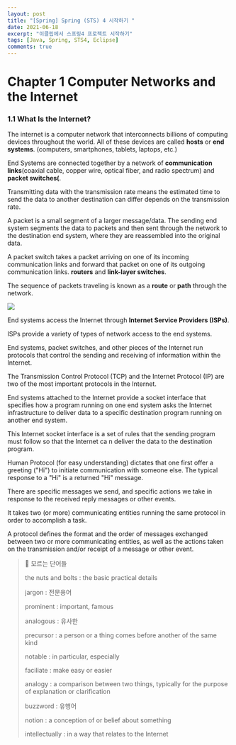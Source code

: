 ```yaml
---
layout: post
title: "[Spring] Spring (STS) 4 시작하기 "
date: 2021-06-18
excerpt: "이클립에서 스프링4 프로젝트 시작하기"
tags: [Java, Spring, STS4, Eclipse]
comments: true
---
```

# Chapter 1 Computer Networks and the Internet

### 1.1 What Is the Internet?

The internet is a computer network that interconnects billions of computing devices throughout the world. All of these devices are called **hosts** or **end systems**. (computers, smartphones, tablets, laptops, etc.) 

End Systems are connected together by a network of **communication links**(coaxial cable, copper wire, optical fiber, and radio spectrum) and **packet switches(**. 

Transmitting data with the transmission rate means the estimated time to send the data to another destination can differ depends on the transmission rate. 

A packet is a small segment of a larger message/data. The sending end system segments the data to packets and then sent through the network to the destination end system, where they are reassembled into the original data. 

A packet switch takes a packet arriving on one of its incoming communication links and forward that packet on one of its outgoing communication links. **routers** and **link-layer switches**. 

The sequence of packets traveling is known as a **route** or **path** through the network. 

<img src ="https://eunmik.github.io/bonita/assets/img/210623-img1.png" />

End systems access the Internet through **Internet Service Providers (ISPs)**.

ISPs provide a variety of types of network access to the end systems. 

End systems, packet switches, and other pieces of the Internet run protocols that control the sending and receiving of information within the Internet. 

The Transmission Control Protocol (TCP) and the Internet Protocol (IP) are two of the most important protocols in the Internet. 

End systems attached to the Internet provide a socket interface that specifies how a program running on one end system asks the Internet infrastructure to deliver data to a specific destination program running on another end system. 

This Internet socket interface is a set of rules that the sending program must follow so that the Internet ca n deliver the data to the destination program. 

Human Protocol (for easy understanding) dictates that one first offer a greeting ("Hi") to initiate communication with someone else. The typical response to a "Hi" is a returned "Hi" message. 

There are specific messages we send, and specific actions we take in response to the received reply messages or other events. 

It takes two (or more) communicating entities running the same protocol in order to accomplish a task. 

A protocol defines the format and the order of messages exchanged between two or more communicating entities, as well as the actions taken on the transmission and/or receipt of a message or other event.

> 📘 모르는 단어들 
>
> the nuts and bolts : the basic practical details 
>
> jargon : 전문용어 
>
> prominent : important, famous
>
> analogous : 유사한 
>
> precursor : a person or a thing comes before another of the same kind
>
> notable : in particular, especially 
>
> faciliate : make easy or easier 
>
> analogy : a comparison between two things, typically for the purpose of explanation or clarification 
>
> buzzword : 유행어 
>
> notion : a conception of or belief about something 
>
> intellectually : in a way that relates to the Internet



